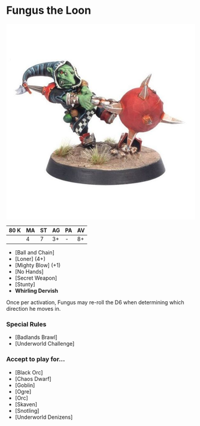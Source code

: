 # Fungus the Loon

![](../media/starplayers/FungusTheLoon.jpg)

| 80 K  | MA | ST | AG | PA | AV |
| --- | --- | --- | --- | --- | --- |
| | 4 | 7 | 3+ | - | 8+ |

* [Ball and Chain]
* [Loner] (4+)
* [Mighty Blow] (+1)
* [No Hands]
* [Secret Weapon]
* [Stunty]
* **Whirling Dervish**

Once per activation, Fungus may re-roll the D6 when determining which direction he moves in.

### Special Rules
* [Badlands Brawl]
* [Underworld Challenge]

### Accept to play for...
* [Black Orc]
* [Chaos Dwarf]
* [Goblin]
* [Ogre]
* [Orc]
* [Skaven]
* [Snotling]
* [Underworld Denizens]
